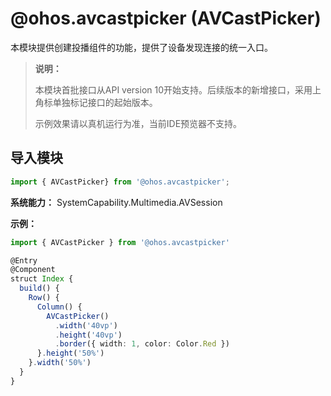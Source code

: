 # @ohos.avcastpicker (AVCastPicker)

本模块提供创建投播组件的功能，提供了设备发现连接的统一入口。

> **说明：**
>
> 本模块首批接口从API version 10开始支持。后续版本的新增接口，采用上角标单独标记接口的起始版本。
>
> 示例效果请以真机运行为准，当前IDE预览器不支持。

## 导入模块

```js
import { AVCastPicker} from '@ohos.avcastpicker';
```

**系统能力：** SystemCapability.Multimedia.AVSession

**示例：**
```ts
import { AVCastPicker } from '@ohos.avcastpicker'

@Entry
@Component
struct Index {
  build() {
    Row() {
      Column() {
        AVCastPicker()
          .width('40vp')
          .height('40vp')
          .border({ width: 1, color: Color.Red })
      }.height('50%')
    }.width('50%')
  }
}
```
